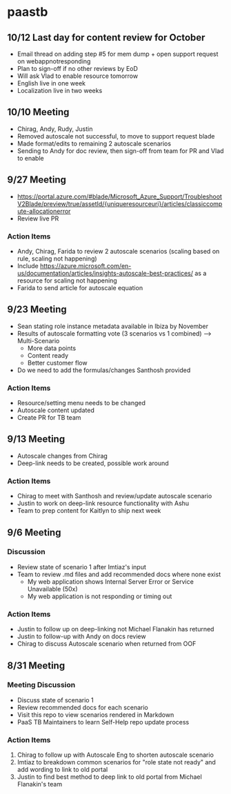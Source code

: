 # paastb

## 10/12 Last day for content review for October
* Email thread on adding step #5 for mem dump + open support request on webappnotresponding
* Plan to sign-off if no other reviews by EoD
* Will ask Vlad to enable resource tomorrow
* English live in one week
* Localization live in two weeks

## 10/10 Meeting
* Chirag, Andy, Rudy, Justin
* Removed autoscale not successful, to move to support request blade
* Made format/edits to remaining 2 autoscale scenarios
* Sending to Andy for doc review, then sign-off from team for PR and Vlad to enable

## 9/27 Meeting
* https://portal.azure.com/#blade/Microsoft_Azure_Support/TroubleshootV2Blade/preview/true/assetId/{uniqueresourceuri}/articles/classiccompute-allocationerror
* Review live PR

### Action Items
* Andy, Chirag, Farida to review 2 autoscale scenarios (scaling based on rule, scaling not happening)
* Include https://azure.microsoft.com/en-us/documentation/articles/insights-autoscale-best-practices/ as a resource for scaling not happening
* Farida to send article for autoscale equation

## 9/23 Meeting
* Sean stating role instance metadata available in Ibiza by November
* Results of autoscale formatting vote (3 scenarios vs 1 combined) --> Multi-Scenario
  * More data points
  * Content ready
  * Better customer flow
* Do we need to add the formulas/changes Santhosh provided

### Action Items
* Resource/setting menu needs to be changed
* Autoscale content updated
* Create PR for TB team

## 9/13 Meeting
* Autoscale changes from Chirag
* Deep-link needs to be created, possible work around

### Action Items
* Chirag to meet with Santhosh and review/update autoscale scenario
* Justin to work on deep-link resource functionality with Ashu
* Team to prep content for Kaitlyn to ship next week

## 9/6 Meeting
### Discussion
* Review state of scenario 1 after Imtiaz's input
* Team to review .md files and add recommended docs where none exist
  * My web application shows Internal Server Error or Service Unavailable (50x)
  * My web application is not responding or timing out

### Action Items
* Justin to follow up on deep-linking not Michael Flanakin has returned
* Justin to follow-up with Andy on docs review
* Chirag to discuss Autoscale scenario when returned from OOF

## 8/31 Meeting
### Meeting Discussion
* Discuss state of scenario 1
* Review recommended docs for each scenario
* Visit this repo to view scenarios rendered in Markdown
* PaaS TB Maintainers to learn Self-Help repo update process

### Action Items
1. Chirag to follow up with Autoscale Eng to shorten autoscale scenario
2. Imtiaz to breakdown common scenarios for "role state not ready" and add wording to link to old portal
3. Justin to find best method to deep link to old portal from Michael Flanakin's team
